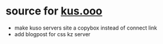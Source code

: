 # source for [kus.ooo](https://kus.ooo)
- make kuso servers site a copybox instead of connect link<br>
- add blogpost for css kz server
